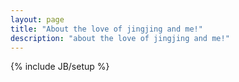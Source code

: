 ```yaml
---
layout: page
title: "About the love of jingjing and me!"
description: "about the love of jingjing and me!"
---
```

{% include JB/setup %}
